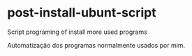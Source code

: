 # post-install-ubunt-script
Script programing of install more used programs

Automatização dos programas normalmente usados por mim.
